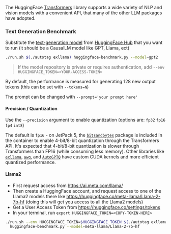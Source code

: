 
The HuggingFace [Transformers](https://huggingface.co/docs/transformers/index) library supports a wide variety of NLP and vision models with a convenient API, that many of the other LLM packages have adopted.

### Text Generation Benchmark

Substitute the [text-generation model](https://huggingface.co/models?pipeline_tag=text-generation&sort=trending) from [HuggingFace Hub](https://huggingface.co/models?search=gptq) that you want to run (it should be a CausalLM model like GPT, Llama, ect)

```bash
./run.sh $(./autotag exllama) huggingface-benchmark.py --model=gpt2
```
> If the model repository is private or requires authentication, add `--env HUGGINGFACE_TOKEN=<YOUR-ACCESS-TOKEN>`

By default, the performance is measured for generating 128 new output tokens (this can be set with `--tokens=N`)

The prompt can be changed with `--prompt='your prompt here'`

#### Precision / Quantization

Use the `--precision` argument to enable quantization (options are: `fp32` `fp16` `fp4` `int8`)

The default is `fp16` - on JetPack 5, the [`bitsandbytes`](/packages/llm/bitsandbytes) package is included in the container to enable 4-bit/8-bit quantization through the Transformers API.  It's expected that 4-bit/8-bit quantization is slower through Transformers than FP16 (while consuming less memory).  Other libraries like [`exllama`](/packages/llm/exllama), [`awq`](/packages/llm/awq), and [`AutoGPTQ`](/packages/llm/auto-gptq) have custom CUDA kernels and more efficient quantized performance. 

#### Llama2

* First request access from https://ai.meta.com/llama/
* Then create a HuggingFace account, and request access to one of the Llama2 models there like https://huggingface.co/meta-llama/Llama-2-7b-hf (doing this will get you access to all the Llama2 models)
* Get a User Access Token from https://huggingface.co/settings/tokens
* In your terminal, run `export HUGGINGFACE_TOKEN=<COPY-TOKEN-HERE>`

```bash
./run.sh --env HUGGINGFACE_TOKEN=$HUGGINGFACE_TOKEN $(./autotag exllama) \
  huggingface-benchmark.py --model=meta-llama/Llama-2-7b-hf
```
